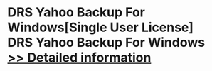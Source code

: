 # DRS Yahoo Backup For Windows[Single User License]<br />DRS Yahoo Backup For Windows<br />[>> Detailed information](https://secure.shareit.com/shareit/product.html?productid=301004174&affiliateid=200057808)